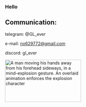 ### Hello
## Communication:
telegram: @GL_ever

e-mail: no629772@gmail.com

discord: gl_ever

<img alt="A man moving his hands away from his forehead sideways, in a mind-explosion gesture. An overlaid animation enforces the explosion character" width="250" height="140" src="https://i.pinimg.com/originals/46/bd/9d/46bd9dd7181573df8fd00fbea5152597.gif">
